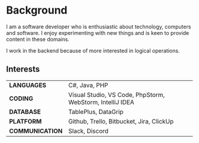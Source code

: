# Background


I am a software developer who is enthusiastic about technology, computers and software. I enjoy experimenting with new things and is keen to provide content in these domains.

I work in the backend because of more interested in logical operations.

## Interests

|                   |                                                           |
|-------------------|-----------------------------------------------------------|
| **LANGUAGES**     | C#, Java, PHP                                             |
| **CODING**        | Visual Studio, VS Code, PhpStorm, WebStorm, IntelliJ IDEA |
| **DATABASE**      | TablePlus, DataGrip                                       |
| **PLATFORM**      | Github, Trello, Bitbucket, Jira, ClickUp                  |
| **COMMUNICATION** | Slack, Discord                                            |

